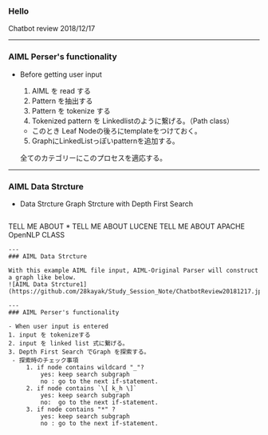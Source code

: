 ### Hello

Chatbot review 
2018/12/17

---
### AIML Perser's functionality

- Before getting user input 
   1. AIML を read する
   2. Pattern を抽出する
   3. Pattern を tokenize する
   4. Tokenized pattern を Linkedlistのように繋げる。（Path class）
    - このとき Leaf Nodeの後ろにtemplateをつけておく。
   5. GraphにLinkedListっぽいpatternを追加する。
   
   全てのカテゴリーにこのプロセスを適応する。
---
### AIML Data Strcture 
- Data Strcture 
   Graph Strcture with Depth First Search 
   
   ```xml
<category>
    <pattern> TELL ME ABOUT *</pattern>
    <template><srai>CLASS</srai></template>
   </category>
   <category>
    <pattern> TELL ME ABOUT LUCENE</pattern>
    <template>Lucene is ============</template>
   </category>
   <category>
    <pattern>TELL ME ABOUT APACHE OpenNLP</pattern>
    <template>Apache OpenNLP is ~~~~~~~~~~~~~~~~~~~~~~~~~~</template>
   </category>
   <category>
    <pattern>CLASS</pattern>
    <template>Class name property is something something...</template>
   </category>

   ```
---   
### AIML Data Strcture 

   With this example AIML file input, AIML-Original Parser will construct a graph like below.
  ![AIML Data Strcture1](https://github.com/28kayak/Study_Session_Note/ChatbotReview20181217.jpg)

---
### AIML Perser's functionality  

- When user input is entered 
   1. input を tokenizeする
   2. input を linked list 式に繋げる。
   3. Depth First Search でGraph を探索する。
    - 探索時のチェック事項　
        1. if node contains wildcard "_"?  
            yes: keep search subgraph   
            no : go to the next if-statement.  
        2. if node contains `\[ k_h \]`
            yes: keep search subgraph  
            no:  go to the next if-statement.  
        3. if node contains "*" ?  
            yes: keep search subgraph
            no : go to the next if-statement.  
    
   
